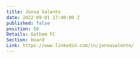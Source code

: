 ```yaml
---
title: Jonna Valente
date: 2022-09-01 17:40:00 Z
published: false
position: 50
Details: Gotham FC
Section: board
Link: https://www.linkedin.com/in/jonnavalente/
---
```


